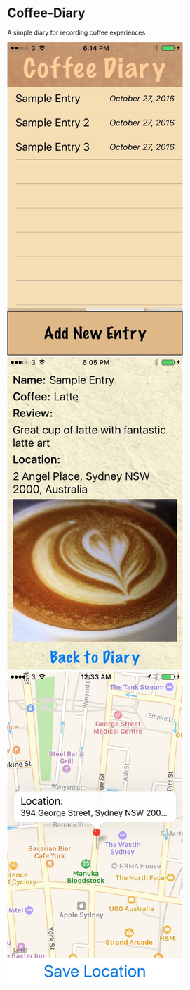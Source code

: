 # Coffee-Diary
A simple diary for recording coffee experiences

<img src="/App_Screenshots/IMG_3236.jpg" alt="Drawing" width="400"/>
<img src="/App_Screenshots/IMG_3234.jpg" alt="Drawing" width="400"/>
<img src="/App_Screenshots/IMG_3239.jpg" alt="Drawing" width="400"/>
